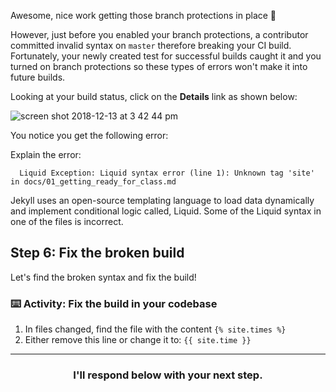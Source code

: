 Awesome, nice work getting those branch protections in place :tada:

However, just before you enabled your branch protections, a contributor committed invalid syntax on `master` therefore breaking your CI build. Fortunately, your newly created test for successful builds caught it and you turned on branch protections so these types of errors won't make it into future builds.

Looking at your build status, click on the **Details** link as shown below:

![screen shot 2018-12-13 at 3 42 44 pm](https://user-images.githubusercontent.com/6351798/49972036-c1fba980-feed-11e8-9815-6413ec2a5e5e.png)

You notice you get the following error:

Explain the error:
```shell
  Liquid Exception: Liquid syntax error (line 1): Unknown tag 'site' in docs/01_getting_ready_for_class.md
```

Jekyll uses an open-source templating language to load data dynamically and implement conditional logic called, Liquid. Some of the Liquid syntax in one of the files is incorrect. 

## Step 6: Fix the broken build

Let's find the broken syntax and fix the build!

### :keyboard: Activity: Fix the build in your codebase

1. In files changed, find the file with the content `{% site.times %}`
1. Either remove this line or change it to: `{{ site.time }}`

<hr>
<h3 align="center">I'll respond below with your next step.</h3>

